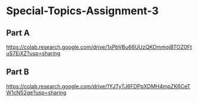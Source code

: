 # Special-Topics-Assignment-3

## Part A
https://colab.research.google.com/drive/1xPbVBu66UUzQKOmmojBTOZ0FtuS7EiXZ?usp=sharing

## Part B
https://colab.research.google.com/drive/1YJTyTJ6FDPpXDMH4mpZK6CeTW1cN52ge?usp=sharing
